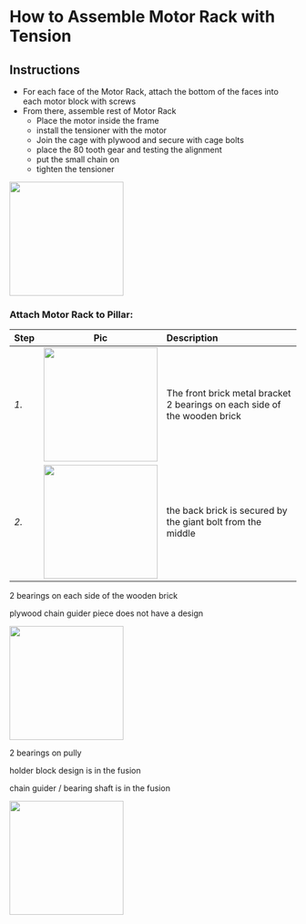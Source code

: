# How to Assemble Motor Rack with Tension

## Instructions

- For each face of the Motor Rack, attach the bottom of the faces into each motor block with screws
- From there, assemble rest of Motor Rack
    - Place the motor inside the frame
    - install the tensioner with the motor
    - Join the cage with plywood and secure with cage bolts
    - place the 80 tooth gear and testing the alignment
    - put the small chain on
    - tighten the tensioner

<img src="https://imgur.com/yxdo1U2.jpg" width="200">

### Attach Motor Rack to Pillar:

| Step | Pic | Description |
|:--- | :---: | :--- |
*1.* | <img src="https://i.imgur.com/ReJ5luc.jpg" width="200"> | The front brick metal bracket <br/> 2 bearings on each side of the wooden brick
*2.* | <img src="https://i.imgur.com/atQgRmH.jpg" width="200"> | the back brick is secured by the giant bolt from the middle

2 bearings on each side of the wooden brick

plywood chain guider piece does not have a design

<img src="https://i.imgur.com/cDph69j.jpg" width="200">

2 bearings on pully

holder block design is in the fusion

chain guider / bearing shaft is in the fusion

<img src="https://i.imgur.com/3U4viAJ.jpg" width="200">

